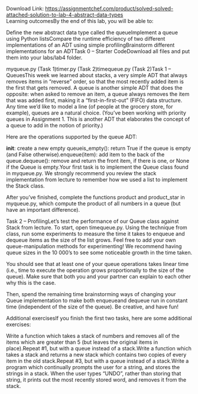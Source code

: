 Download Link: https://assignmentchef.com/product/solved-solved-attached-solution-to-lab-4-abstract-data-types
<br>
Learning outcomesBy the end of this lab, you will be able to:

Define the new abstract data type called the queueImplement a queue using Python listsCompare the runtime efficiency of two different implementations of an ADT using simple profilingBrainstorm different implementations for an ADTTask 0 – Starter CodeDownload all files and put them into your labs/lab4 folder.

myqueue.py (Task 1)timer.py (Task 2)timequeue.py (Task 2)Task 1 – QueuesThis week we learned about stacks, a very simple ADT that always removes items in “reverse” order, so that the most recently added item is the first that gets removed. A queue is another simple ADT that does the opposite: when asked to remove an item, a queue always removes the item that was added first, making it a “first-in-first-out” (FIFO) data structure. Any time we’d like to model a line (of people at the grocery store, for example), queues are a natural choice. (You’ve been working with priority queues in Assignment 1. This is another ADT that elaborates the concept of a queue to add in the notion of priority.)

Here are the operations supported by the queue ADT:

__init__: create a new empty queueis_empty(): return True if the queue is empty (and False otherwise).enqueue(item): add item to the back of the queue.dequeue(): remove and return the front item, if there is one, or None if the Queue is empty.Your first task is to implement the Queue class found in myqueue.py. We strongly recommend you review the stack implementation from lecture to remember how we used a list to implement the Stack class.

After you’ve finished, complete the functions product and product_star in myqueue.py, which compute the product of all numbers in a queue (but have an important difference).

Task 2 – ProfilingLet’s test the performance of our Queue class against Stack from lecture. To start, open timequeue.py. Using the technique from class, run some experiments to measure the time it takes to enqueue and dequeue items as the size of the list grows. Feel free to add your own queue-manipulation methods for experimenting! We recommend having queue sizes in the 10 000’s to see some noticeable growth in the time taken.

You should see that at least one of your queue operations takes linear time (i.e., time to execute the operation grows proportionally to the size of the queue). Make sure that both you and your partner can explain to each other why this is the case.

Then, spend the remaining time brainstorming ways of changing your Queue implementation to make both enqueueand dequeue run in constant time (independent of the size of the queue). Be creative, and have fun!

Additional exercisesIf you finish the first two tasks, here are some additional exercises:

Write a function which takes a stack of numbers and removes all of the items which are greater than 5 (but leaves the original items in place).Repeat #1, but with a queue instead of a stack.Write a function which takes a stack and returns a new stack which contains two copies of every item in the old stack.Repeat #3, but with a queue instead of a stack.Write a program which continually prompts the user for a string, and stores the strings in a stack. When the user types “UNDO”, rather than storing that string, it prints out the most recently stored word, and removes it from the stack.